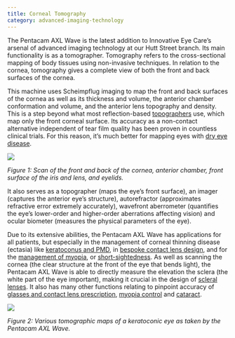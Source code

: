 ```yaml
---
title: Corneal Tomography
category: advanced-imaging-technology
---
```

<div class="employee-heading">

<p>The Pentacam AXL Wave is the latest addition to Innovative Eye Care’s arsenal of advanced imaging technology at our Hutt Street branch. Its main functionality is as a tomographer. Tomography refers to the cross-sectional mapping of body tissues using non-invasive techniques. In relation to the cornea, tomography gives a complete view of both the front and back surfaces of the cornea.</p>

</div>

This machine uses Scheimpflug imaging to map the front and back surfaces of the cornea as well as its thickness and volume, the anterior chamber conformation and volume, and the anterior lens topography and density. This is a step beyond what most reflection-based [topographers](https://www.innovativeeyecare.com.au/what-we-do/corneal-topography) use, which map only the front corneal surface. Its accuracy as a non-contact alternative independent of tear film quality has been proven in countless clinical trials. For this reason, it’s much better for mapping eyes with [dry eye disease](https://www.innovativeeyecare.com.au/what-we-do/dry-eye-disease).

![](/uploads/corneal-tomography.jpg)

*Figure 1: Scan of the front and back of the cornea, anterior chamber, front surface of the iris and lens, and eyelids.*

It also serves as a topographer (maps the eye’s front surface), an imager (captures the anterior eye’s structure), autorefractor (approximates refractive error extremely accurately), wavefront aberrometer (quantifies the eye’s lower-order and higher-order aberrations affecting vision) and ocular biometer (measures the physical parameters of the eye).

Due to its extensive abilities, the Pentacam AXL Wave has applications for all patients, but especially in the management of corneal thinning disease (ectasia) like [keratoconus and PMD](https://www.innovativeeyecare.com.au/what-we-do/keratoconus), in [bespoke contact lens design](https://www.innovativeeyecare.com.au/what-we-do/gas-permeable-contact-lenses), and for the [management of myopia](https://www.innovativeeyecare.com.au/what-we-do/myopia-control), or [short-sightedness](https://www.innovativeeyecare.com.au/what-we-do/myopia). As well as scanning the cornea (the clear structure at the front of the eye that bends light), the Pentacam AXL Wave is able to directly measure the elevation the sclera (the white part of the eye important), making it crucial in the design of [scleral lenses](https://www.innovativeeyecare.com.au/what-we-do/scleral-contact-lenses). It also has many other functions relating to pinpoint accuracy of [glasses and contact lens prescription](https://www.innovativeeyecare.com.au/what-we-do/auto-phoropter), [myopia control](https://www.innovativeeyecare.com.au/what-we-do/myopia-control) and [cataract](https://www.innovativeeyecare.com.au/what-we-do/cataract).

![](/uploads/pentacam-topography.jpg)

*Figure 2: Various tomographic maps of a keratoconic eye as taken by the Pentacam AXL Wave.*